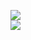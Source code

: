 [![](https://img.shields.io/badge/Made%20With-Github%20Spray-lightgrey.svg?style=for-the-badge&logo=github)](https://github.com/Annihil/github-spray#21812)  
[![](https://i.imgur.com/2DrTn0Z.gif)](https://github.com/Annihil/github-spray)